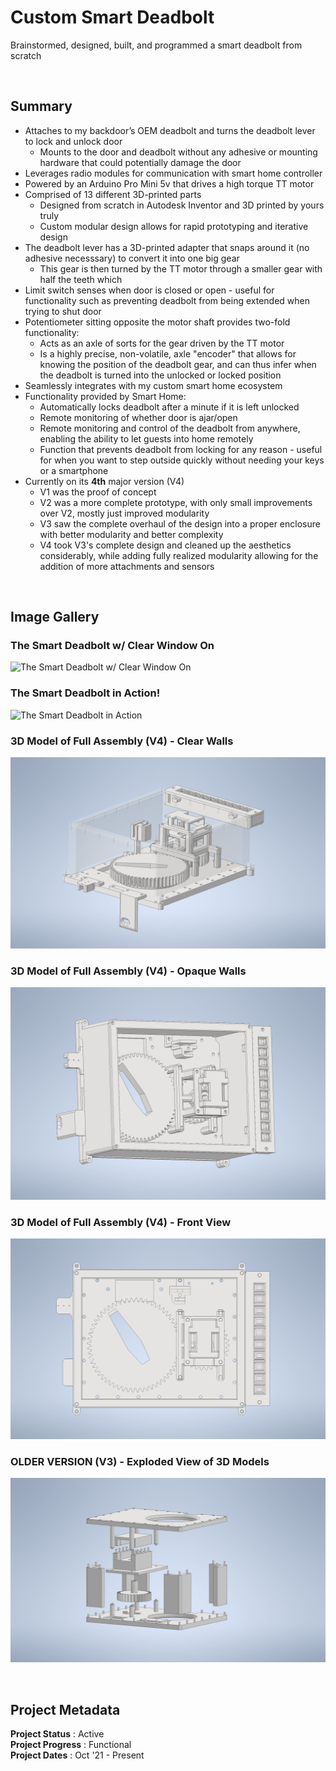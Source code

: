 # Custom Smart Deadbolt 

Brainstormed, designed, built, and programmed a smart deadbolt from scratch

<br>

## Summary
- Attaches to my backdoor’s OEM deadbolt and turns the deadbolt lever to lock and unlock door
  - Mounts to the door and deadbolt without any adhesive or mounting hardware that could potentially damage the door
- Leverages radio modules for communication with smart home controller 
- Powered by an Arduino Pro Mini 5v that drives a high torque TT motor 
- Comprised of 13 different 3D-printed parts
  - Designed from scratch in Autodesk Inventor and 3D printed by yours truly
  - Custom modular design allows for rapid prototyping and iterative design 
- The deadbolt lever has a 3D-printed adapter that snaps around it (no adhesive necesssary) to convert it into one big gear 
  - This gear is then turned by the TT motor through a smaller gear with half the teeth which  
- Limit switch senses when door is closed or open - useful for functionality such as preventing deadbolt from being extended when trying to shut door
- Potentiometer sitting opposite the motor shaft provides two-fold functionality: 
  - Acts as an axle of sorts for the gear driven by the TT motor
  - Is a highly precise, non-volatile, axle "encoder" that allows for knowing the position of the deadbolt gear, and can thus infer when the deadbolt is turned into the unlocked or locked position
- Seamlessly integrates with my custom smart home ecosystem
- Functionality provided by Smart Home:
  - Automatically locks deadbolt after a minute if it is left unlocked
  - Remote monitoring of whether door is ajar/open
  - Remote monitoring and control of the deadbolt from anywhere, enabling the ability to let guests into home remotely
  - Function that prevents deadbolt from locking for any reason - useful for when you want to step outside quickly without needing your keys or a smartphone 
- Currently on its **4th** major version (V4)
  - V1 was the proof of concept
  - V2 was a more complete prototype, with only small improvements over V2, mostly just improved modularity 
  - V3 saw the complete overhaul of the design into a proper enclosure with better modularity and better complexity
  - V4 took V3's complete design and cleaned up the aesthetics considerably, while adding fully realized modularity allowing for the addition of more attachments and sensors
  

<br>

## Image Gallery



### The Smart Deadbolt w/ Clear Window On
![The Smart Deadbolt w/ Clear Window On](https://github.com/a-dubs/smart-deadbolt/blob/master/image_gallery/v4/smart_deadbolt_picture.jpg)
<br>


### The Smart Deadbolt in Action!
![The Smart Deadbolt in Action](https://github.com/a-dubs/smart-deadbolt/blob/master/image_gallery/v4/deadbolt_in_action_compressed.gif)
<br>


### 3D Model of Full Assembly (V4) - Clear Walls
![3D Model of Full Assembly (V4) - Clear Walls](https://github.com/a-dubs/smart-deadbolt/blob/master/image_gallery/v4/angle_view_clear_walls.png)
<br>

### 3D Model of Full Assembly (V4) - Opaque Walls
![3D Model of Full Assembly (V4) - Opaque Walls](https://github.com/a-dubs/smart-deadbolt/blob/master/image_gallery/v4/angle_view_with_walls.png)
<br>

### 3D Model of Full Assembly (V4) - Front View
![3D Model of Full Assembly (V4) - Front View](https://github.com/a-dubs/smart-deadbolt/blob/master/image_gallery/v4/front_view.png)
<br>

### OLDER VERSION (V3) - Exploded View of 3D Models 
![OLDER VERSION (V3) - Exploded View of 3D Models](https://github.com/a-dubs/smart-deadbolt/blob/master/image_gallery/v3/full_assembly_expanded_1.jpg)
<br>

<!--### Assembly of 3D Printed Components
![assembly of 3d printed components](https://github.com/a-dubs/smart-deadbolt/blob/master/image_gallery/full_assembly_1.jpg)

<br>

### Assembly of 3D Printed Components
![assembly of 3d printed components](https://github.com/a-dubs/smart-deadbolt/blob/master/image_gallery/full_assembly_2.jpg)

<br>

### View w/ Clear Sides
![view with clear sides](https://github.com/a-dubs/smart-deadbolt/blob/master/image_gallery/full_assembly_clear_sides_1.jpg)

<br>

### Exploded View
![exploded view](https://github.com/a-dubs/smart-deadbolt/blob/master/image_gallery/full_assembly_expanded_1.jpg)

<br>

### Exploded View w/ Clear Sides & Bottom
![exploded view with clears sides and bottom](https://github.com/a-dubs/smart-deadbolt/blob/master/image_gallery/full_assembly_expanded_2.jpg)

<br> -->


<br>

## Project Metadata

**Project Status** : Active  
**Project Progress** : Functional  
**Project Dates** : Oct '21 - Present  

<!-- portfolio.alecwarren.com position priority = 9 (-1 is lowest, 0 is default, 10 is highest) -->
